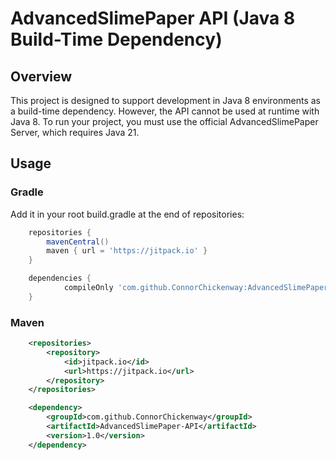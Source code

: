 # AdvancedSlimePaper API (Java 8 Build-Time Dependency)

## Overview
This project is designed to support development in Java 8 environments as a build-time dependency. However, the API cannot be used at runtime with Java 8. To run your project, you must use the official AdvancedSlimePaper Server, which requires Java 21.

## Usage

### Gradle
Add it in your root build.gradle at the end of repositories:
```gradle
	repositories {
		mavenCentral()
		maven { url = 'https://jitpack.io' }
	}
```
```gradle
	dependencies {
	        compileOnly 'com.github.ConnorChickenway:AdvancedSlimePaper-API:1.0'
	}
```
### Maven
```xml
	<repositories>
		<repository>
		    <id>jitpack.io</id>
		    <url>https://jitpack.io</url>
		</repository>
	</repositories>
```
```xml
	<dependency>
	    <groupId>com.github.ConnorChickenway</groupId>
	    <artifactId>AdvancedSlimePaper-API</artifactId>
	    <version>1.0</version>
	</dependency>
```
